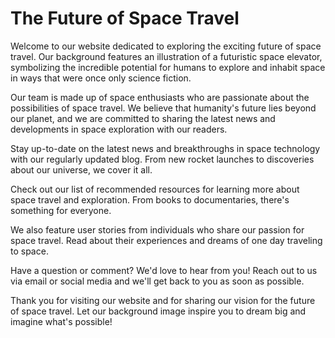 <!--font:Poppins-->

# The Future of Space Travel

Welcome to our website dedicated to exploring the exciting future of space travel. Our background features an illustration of a futuristic space elevator, symbolizing the incredible potential for humans to explore and inhabit space in ways that were once only science fiction.

Our team is made up of space enthusiasts who are passionate about the possibilities of space travel. We believe that humanity's future lies beyond our planet, and we are committed to sharing the latest news and developments in space exploration with our readers.

Stay up-to-date on the latest news and breakthroughs in space technology with our regularly updated blog. From new rocket launches to discoveries about our universe, we cover it all.

Check out our list of recommended resources for learning more about space travel and exploration. From books to documentaries, there's something for everyone.

We also feature user stories from individuals who share our passion for space travel. Read about their experiences and dreams of one day traveling to space.

Have a question or comment? We'd love to hear from you! Reach out to us via email or social media and we'll get back to you as soon as possible.

Thank you for visiting our website and for sharing our vision for the future of space travel. Let our background image inspire you to dream big and imagine what's possible!

<!--

Write me content for website with wallpaper which alt text is:

"An illustration of a futuristic space elevator, with a cable stretching from Earth into orbit."

The name/title of the page should not be 1:1 copy of the alt text but rather a real content of the website which is using this wallpaper.

- Use markdown format 
- Start with heading
- Heading should be short and concise
- The content should look like a real website 
- The website should not be about the wallpaper, wallpaper is just a related background
- Heading should be contain work "wallpaper" or "background"
- Include real sections like references, contact, user stories, etc. use things relevant to the page purpose.
- Feel free to use structure like headings, bullets, numbering, blockquotes, paragraphs, horizontal lines, etc.
- You can use formatting like bold or _italic_
- You can include UTF-8 emojis
- Links should be only #hash anchors (and you can refer to the document itself)
- Do not include images


---


# Future of Space Travel Wallpaper

Welcome to our website dedicated to exploring the exciting future of space travel. Our wallpaper features an illustration of a futuristic space elevator, with a cable stretching from Earth into orbit. This image represents the incredible potential for humans to explore and inhabit space in ways that were once only science fiction.

## About Us

Our team is made up of space enthusiasts who are passionate about the possibilities of space travel. We believe that humanity's future lies beyond our planet, and we are committed to sharing the latest news and developments in space exploration with our readers.

## User Stories

- "I love using this wallpaper as a reminder of the incredible advancements in space technology. It inspires me to keep learning and dreaming about what's possible." - Sarah, 25
- "As an aspiring astronaut, I find this wallpaper to be a constant source of motivation. It reminds me of the incredible potential of human spaceflight." - Alex, 18

## Latest News

Stay up-to-date on the latest news and developments in space travel with our regularly updated blog. From new rocket launches to breakthroughs in space technology, we cover it all.

## References

Check out our list of recommended resources for learning more about space travel and exploration. From books to documentaries, there's something for everyone.

## Contact Us

Have a question or comment? We'd love to hear from you! Reach out to us via email or social media and we'll get back to you as soon as possible.

Thank you for visiting our website and for sharing our passion for the future of space travel. Remember to download our wallpaper and let it inspire you to dream big!


---


Heading should not include word "wallpaper". The website should not be about the wallpaper itself, wallpaper is just a related background, rewrite whole content.


---


# Exploring the Future of Space Travel

Welcome to our website dedicated to exploring the exciting future of space travel. Our background features an illustration of a futuristic space elevator, with a cable stretching from Earth into orbit. This image represents the incredible potential for humans to explore and inhabit space in ways that were once only science fiction.

## About Us

Our team is made up of space enthusiasts who are passionate about the possibilities of space travel. We believe that humanity's future lies beyond our planet, and we are committed to sharing the latest news and developments in space exploration with our readers.

## User Stories

- "I love visiting this website to stay up-to-date on the latest advancements in space technology. The background image is a constant reminder of the incredible potential of human spaceflight." - Sarah, 25
- "As someone who dreams of one day traveling to space, I find this website to be an invaluable resource. The information and resources provided here inspire me to keep working towards my goal." - Alex, 18

## Latest News

Stay up-to-date on the latest news and developments in space travel with our regularly updated blog. From new rocket launches to breakthroughs in space technology, we cover it all.

## Resources

Check out our list of recommended resources for learning more about space travel and exploration. From books to documentaries, there's something for everyone.

## Contact Us

Have a question or comment? We'd love to hear from you! Reach out to us via email or social media and we'll get back to you as soon as possible.

Thank you for visiting our website and for sharing our passion for the future of space travel. Let our background image inspire you to dream big and imagine what's possible!


---


Heading is too long, rewrite whole content.


---


# The Future of Space Travel

Welcome to our website dedicated to exploring the exciting future of space travel. Our background features an illustration of a futuristic space elevator, symbolizing the incredible potential for humans to explore and inhabit space in ways that were once only science fiction.

Our team is made up of space enthusiasts who are passionate about the possibilities of space travel. We believe that humanity's future lies beyond our planet, and we are committed to sharing the latest news and developments in space exploration with our readers.

Stay up-to-date on the latest news and breakthroughs in space technology with our regularly updated blog. From new rocket launches to discoveries about our universe, we cover it all.

Check out our list of recommended resources for learning more about space travel and exploration. From books to documentaries, there's something for everyone.

We also feature user stories from individuals who share our passion for space travel. Read about their experiences and dreams of one day traveling to space.

Have a question or comment? We'd love to hear from you! Reach out to us via email or social media and we'll get back to you as soon as possible.

Thank you for visiting our website and for sharing our vision for the future of space travel. Let our background image inspire you to dream big and imagine what's possible!


---


Write me a Google font which is best fitting for the website.

Pick from the list:
- Open Sans
- Alegreya
- Montserrat
- Exo 2
- Barlow Condensed
- Poppins
- Inter
- Playfair Display
- Raleway
- Great Vibes
- Roboto
- Lato
- Dancing Script
- Lobster
- IBM Plex Sans
- Orbitron
- Futura


Write just the font name nothing else.


---


Poppins

-->
